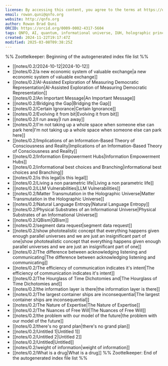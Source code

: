 ```yaml
---
license: By accessing this content, you agree to the terms at https://qnfo.org/LICENSE
email: rowan.quni@qnfo.org
website: http://qnfo.org
author: Rowan Brad Quni
ORCID: https://orcid.org/0009-0002-4317-5604
tags: QNFO, AI, quantum, informational universe, IUH, holographic principle
created: 2024-11-22T19:17:47Z
modified: 2025-03-08T09:38:25Z
---
```


%% Zoottelkeeper: Beginning of the autogenerated index file list %%
-  [[notes/0.2/2024-10-12|2024-10-12]]
-  [[notes/0.2/a new economic system of valuable exchange|a new economic system of valuable exchange]]
-  [[notes/0.2/AI-Assisted Exploration of Measuring Democratic Representation|AI-Assisted Exploration of Measuring Democratic Representation]]
-  [[notes/0.2/An Important Message|An Important Message]]
-  [[notes/0.2/Bridging the Gap|Bridging the Gap]]
-  [[notes/0.2/Certain Ignorance|Certain Ignorance]]
-  [[notes/0.2/Evolving it from bit|Evolving it from bit]]
-  [[notes/0.2/I run away|I run away]]
-  [[notes/0.2/I'm not taking up a whole space when someone else can park here|I'm not taking up a whole space when someone else can park here]]
-  [[notes/0.2/Implications of an Information-Based Theory of Consciousness and Reality|Implications of an Information-Based Theory of Consciousness and Reality]]
-  [[notes/0.2/Information Empowerment Hubs|Information Empowerment Hubs]]
-  [[notes/0.2/informational best choices and Branching|informational best choices and Branching]]
-  [[notes/0.2/is this legal|is this legal]]
-  [[notes/0.2/Living a non parametric life|Living a non parametric life]]
-  [[notes/0.2/LLM Vulnerabilities|LLM Vulnerabilities]]
-  [[notes/0.2/Matter Transmutation in the Holographic Universe|Matter Transmutation in the Holographic Universe]]
-  [[notes/0.2/Natural Language Entropy|Natural Language Entropy]]
-  [[notes/0.2/Physical Substrates of an Informational Universe|Physical Substrates of an Informational Universe]]
-  [[notes/0.2/QBism|QBism]]
-  [[notes/0.2/segment data request|segment data request]]
-  [[notes/0.2/show phototealistic concept that everything happens given enough parallel universes and we are just an insignificant part of one|show phototealistic concept that everything happens given enough parallel universes and we are just an insignificant part of one]]
-  [[notes/0.2/The difference between acknowledging listening and communicating|The difference between acknowledging listening and communicating]]
-  [[notes/0.2/The efficiency of communication indicates it's intent|The efficiency of communication indicates it's intent]]
-  [[notes/0.2/The Hourglass of Time Dichotomies and|The Hourglass of Time Dichotomies and]]
-  [[notes/0.2/the information layer is there|the information layer is there]]
-  [[notes/0.2/The largest container ships are inconsequential|The largest container ships are inconsequential]]
-  [[notes/0.2/The Nature of Expertise|The Nature of Expertise]]
-  [[notes/0.2/The Nuances of Free Will|The Nuances of Free Will]]
-  [[notes/0.2/the problem with our model of the future|the problem with our model of the future]]
-  [[notes/0.2/there's no grand plan|there's no grand plan]]
-  [[notes/0.2/Untitled 1|Untitled 1]]
-  [[notes/0.2/Untitled 2|Untitled 2]]
-  [[notes/0.2/Untitled|Untitled]]
-  [[notes/0.2/weight of information|weight of information]]
-  [[notes/0.2/What is a drug|What is a drug]]
%% Zoottelkeeper: End of the autogenerated index file list %%
